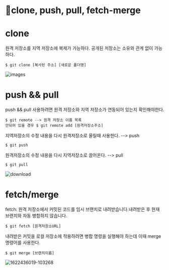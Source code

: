 # 📌clone, push, pull, fetch-merge

# clone
원격 저장소를 지역 저장소에 복제가 가능하다. 공개된 저장소는 소유와 관계 없이 가능하다.
```
$ git clone [복사된 주소] [새로운 폴더명]
```
![images](https://user-images.githubusercontent.com/105197524/196172105-975da763-6e5e-4366-86e8-b1df0d6e3b17.png)

# push && pull
push && pull 사용하려면 원격 저장소와 지역 저장소가 연동되어 있는지 확인해야한다.
```
$ git remote --> 원격 저장소 이름 목록
안되어 있을 경우 $ git remote add [원격저장소주소]

```

지역저장소의 수정 내용을 다시 원격저장소로 올릴때 사용한다. --> push
```
$ git push
```

원격저장소의 수정 내용을 다시 지역저장소로 끌어온다. --> pull
```
$ git pull
```
![download](https://user-images.githubusercontent.com/105197524/196176570-24cd7cf9-bdea-4af2-bb00-79ee0d644284.jpg)

# fetch/merge

fetch: 원격 저장소에서 커밋된 코드를 임시 브랜치로 내려받습니다.내려받은 후 현재 브랜치와 자동 병합하지 않습니다.
```
$ git fetch [원격저장소URL]
```

내려받은 커밋을 로컬 저장소에 적용하려면 병합 명령을 실행해야 하는데 이때 merge 명령어를 사용한다.
```
$ git merge [브랜치이름]
```
![1622436019-103268](https://user-images.githubusercontent.com/105197524/196176331-a0d5a8d5-f8cd-4483-a4bb-e1cdbf1c4bce.png)
